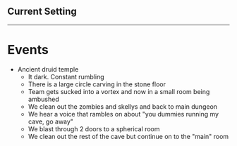 ## Current Setting

---

# Events
-   Ancient druid temple
	-   It dark. Constant rumbling
	-   There is a large circle carving in the stone floor
	-   Team gets sucked into a vortex and now in a small room being ambushed
	-   We clean out the zombies and skellys and back to main dungeon
	-   We hear a voice that rambles on about "you dummies running my cave, go away"
	-   We blast through 2 doors to a spherical room
	-   We clean out the rest of the cave but continue on to the "main" room
